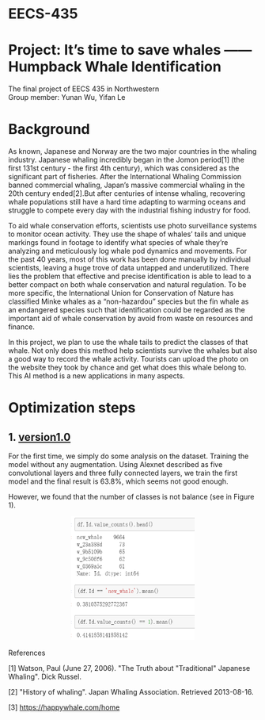 # EECS-435
# Project: It’s time to save whales —— Humpback Whale Identification
The final project of EECS 435 in Northwestern  
Group member: Yunan Wu, Yifan Le

# Background
As known, Japanese and Norway are the two major countries in the whaling industry. Japanese whaling incredibly began in the Jomon period[1] (the first 131st century - the first 4th century), which was considered as the significant part of fisheries. After the International Whaling Commission banned commercial whaling, Japan’s massive commercial whaling in the 20th century ended[2].But after centuries of intense whaling, recovering whale populations still have a hard time adapting to warming oceans and struggle to compete every day with the industrial fishing industry for food.

To aid whale conservation efforts, scientists use photo surveillance systems to monitor ocean activity. They use the shape of whales’ tails and unique markings found in footage to identify what species of whale they’re analyzing and meticulously log whale pod dynamics and movements. For the past 40 years, most of this work has been done manually by individual scientists, leaving a huge trove of data untapped and underutilized.  There lies the problem that effective and precise identification is able to lead to a better compact on both whale conservation and natural regulation. To be more specific, the International Union for Conservation of Nature has classified Minke whales as a “non-hazardou” species but the fin whale as an endangered species such that identification could be regarded as the important aid of whale conservation by avoid from waste on resources and finance.

In this project, we plan to use the whale tails to predict the classes of that whale. Not only does this method help scientists survive the whales but also a good way to record the whale activity. Tourists can upload the photo on the website they took by chance and get what does this whale belong to. This AI method is a new applications in many aspects.  


# Optimization steps 

## 1. [version1.0](https://github.com/NancyWu2168/EECS-435/blob/master/version1.0.ipynb)

For the first time, we simply do some analysis on the dataset. Training the model without any augmentation. Using Alexnet described as five convolutional layers and three fully connected layers, we train the first model and the final result is 63.8%, which seems not good enough.

However, we found that the number of classes is not balance (see in Figure 1).

<p align=center>
  
  <img width="250" height="250" src="https://github.com/NancyWu2168/EECS-435/blob/master/file/1.png">

</p>


References

[1] Watson, Paul (June 27, 2006). "The Truth about "Traditional" Japanese Whaling". Dick Russel.

[2] "History of whaling". Japan Whaling Association. Retrieved 2013-08-16.

[3] https://happywhale.com/home


